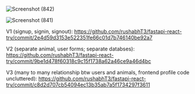 ![Screenshot (842)](https://github.com/user-attachments/assets/14fb4caa-316f-42cb-9a0d-facc585247d4)

![Screenshot (841)](https://github.com/user-attachments/assets/19042cab-4767-488a-95f3-3698a8870112)



V1 (signup, signin, signout): https://github.com/rushabhT3/fastapi-react-try/commit/2e4d59d3153e522351fe66c01d7b746140be92a7

V2 (separate animal, user forms; separate databses): https://github.com/rushabhT3/fastapi-react-try/commit/9be1d478f60318c9c15f1738a62a46ce9a46d4bc

V3 (many to many relationship btw users and animals, frontend profile code uncluttered): https://github.com/rushabhT3/fastapi-react-try/commit/c8d2d707cb54094ec13b35ab7a5f1734297f3611
